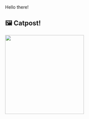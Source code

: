 Hello there!



## 🖼️ Catpost!

<sub>
    <img src="https://cdn2.thecatapi.com/images/MTY1MzU3OA.jpg" height="256">
</sub>


